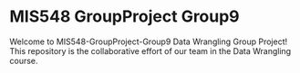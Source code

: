 # MIS548 GroupProject Group9
 Welcome to MIS548-GroupProject-Group9 Data Wrangling Group Project! This repository is the collaborative effort of our team in the Data Wrangling course. 
